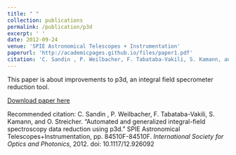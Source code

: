 ```yaml
---
title: " "
collection: publications
permalink: /publication/p3d
excerpt: ' '
date: 2012-09-24
venue: 'SPIE Astronomical Telescopes + Instrumentation'
paperurl: 'http://academicpages.github.io/files/paper1.pdf'
citation: 'C. Sandin , P. Weilbacher, F. Tabataba-Vakili, S. Kamann, and O. Streicher. &quotAutomated and generalized integral-field spectroscopy data reduction using p3d.&quot <i>SPIE Astronomical Telescopes + Instrumentation</i>, pp. 84510F-84510F. International Society for Optics and Photonics, 2012. doi: 10.1117/12.926092'
---
```

This paper is about improvements to p3d, an integral field specrometer reduction tool.

[Download paper here](http://academicpages.github.io/files/paper1.pdf)

Recommended citation: C. Sandin , P. Weilbacher, F. Tabataba-Vakili, S. Kamann, and O. Streicher. “Automated and generalized integral-field spectroscopy data reduction using p3d.” SPIE Astronomical Telescopes+Instrumentation, pp. 84510F-84510F. <i>International Society for Optics and Photonics</i>, 2012. doi: 10.1117/12.926092
